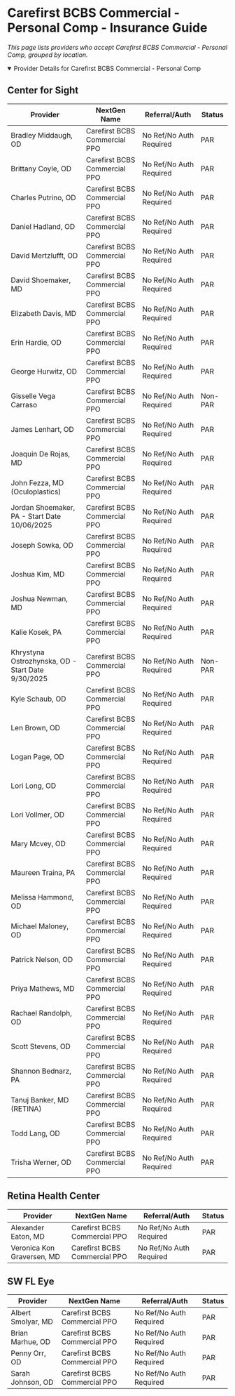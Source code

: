 # Carefirst BCBS Commercial - Personal Comp - Insurance Guide

*This page lists providers who accept Carefirst BCBS Commercial - Personal Comp, grouped by location.*

<details open><summary>Provider Details for Carefirst BCBS Commercial - Personal Comp</summary>

## Center for Sight

| Provider | NextGen Name | Referral/Auth | Status |
|----------|-------------|--------------|--------|
| Bradley Middaugh, OD | Carefirst BCBS Commercial PPO | No Ref/No Auth Required | PAR |
| Brittany Coyle, OD | Carefirst BCBS Commercial PPO | No Ref/No Auth Required | PAR |
| Charles Putrino, OD | Carefirst BCBS Commercial PPO | No Ref/No Auth Required | PAR |
| Daniel Hadland, OD | Carefirst BCBS Commercial PPO | No Ref/No Auth Required | PAR |
| David Mertzlufft, OD | Carefirst BCBS Commercial PPO | No Ref/No Auth Required | PAR |
| David Shoemaker, MD | Carefirst BCBS Commercial PPO | No Ref/No Auth Required | PAR |
| Elizabeth Davis, MD | Carefirst BCBS Commercial PPO | No Ref/No Auth Required | PAR |
| Erin Hardie, OD | Carefirst BCBS Commercial PPO | No Ref/No Auth Required | PAR |
| George Hurwitz, OD | Carefirst BCBS Commercial PPO | No Ref/No Auth Required | PAR |
| Gisselle Vega Carraso | Carefirst BCBS Commercial PPO | No Ref/No Auth Required | Non-PAR |
| James Lenhart, OD | Carefirst BCBS Commercial PPO | No Ref/No Auth Required | PAR |
| Joaquin De Rojas, MD | Carefirst BCBS Commercial PPO | No Ref/No Auth Required | PAR |
| John Fezza, MD (Oculoplastics) | Carefirst BCBS Commercial PPO | No Ref/No Auth Required | PAR |
| Jordan Shoemaker, PA - Start Date 10/06/2025 | Carefirst BCBS Commercial PPO | No Ref/No Auth Required | PAR |
| Joseph Sowka, OD | Carefirst BCBS Commercial PPO | No Ref/No Auth Required | PAR |
| Joshua Kim, MD | Carefirst BCBS Commercial PPO | No Ref/No Auth Required | PAR |
| Joshua Newman, MD | Carefirst BCBS Commercial PPO | No Ref/No Auth Required | PAR |
| Kalie Kosek, PA | Carefirst BCBS Commercial PPO | No Ref/No Auth Required | PAR |
| Khrystyna Ostrozhynska, OD - Start Date 9/30/2025 | Carefirst BCBS Commercial PPO | No Ref/No Auth Required | Non-PAR |
| Kyle Schaub, OD | Carefirst BCBS Commercial PPO | No Ref/No Auth Required | PAR |
| Len Brown, OD | Carefirst BCBS Commercial PPO | No Ref/No Auth Required | PAR |
| Logan Page, OD | Carefirst BCBS Commercial PPO | No Ref/No Auth Required | PAR |
| Lori Long, OD | Carefirst BCBS Commercial PPO | No Ref/No Auth Required | PAR |
| Lori Vollmer, OD | Carefirst BCBS Commercial PPO | No Ref/No Auth Required | PAR |
| Mary Mcvey, OD | Carefirst BCBS Commercial PPO | No Ref/No Auth Required | PAR |
| Maureen Traina, PA | Carefirst BCBS Commercial PPO | No Ref/No Auth Required | PAR |
| Melissa Hammond, OD | Carefirst BCBS Commercial PPO | No Ref/No Auth Required | PAR |
| Michael Maloney, OD | Carefirst BCBS Commercial PPO | No Ref/No Auth Required | PAR |
| Patrick Nelson, OD | Carefirst BCBS Commercial PPO | No Ref/No Auth Required | PAR |
| Priya Mathews, MD | Carefirst BCBS Commercial PPO | No Ref/No Auth Required | PAR |
| Rachael Randolph, OD | Carefirst BCBS Commercial PPO | No Ref/No Auth Required | PAR |
| Scott Stevens, OD | Carefirst BCBS Commercial PPO | No Ref/No Auth Required | PAR |
| Shannon Bednarz, PA | Carefirst BCBS Commercial PPO | No Ref/No Auth Required | PAR |
| Tanuj Banker, MD (RETINA) | Carefirst BCBS Commercial PPO | No Ref/No Auth Required | PAR |
| Todd Lang, OD | Carefirst BCBS Commercial PPO | No Ref/No Auth Required | PAR |
| Trisha Werner, OD | Carefirst BCBS Commercial PPO | No Ref/No Auth Required | PAR |

## Retina Health Center

| Provider | NextGen Name | Referral/Auth | Status |
|----------|-------------|--------------|--------|
| Alexander Eaton, MD | Carefirst BCBS Commercial PPO | No Ref/No Auth Required | PAR |
| Veronica Kon Graversen, MD | Carefirst BCBS Commercial PPO | No Ref/No Auth Required | PAR |

## SW FL Eye

| Provider | NextGen Name | Referral/Auth | Status |
|----------|-------------|--------------|--------|
| Albert Smolyar, MD | Carefirst BCBS Commercial PPO | No Ref/No Auth Required | PAR |
| Brian Marhue, OD | Carefirst BCBS Commercial PPO | No Ref/No Auth Required | PAR |
| Penny Orr, OD | Carefirst BCBS Commercial PPO | No Ref/No Auth Required | PAR |
| Sarah Johnson, OD | Carefirst BCBS Commercial PPO | No Ref/No Auth Required | PAR |

</details>

